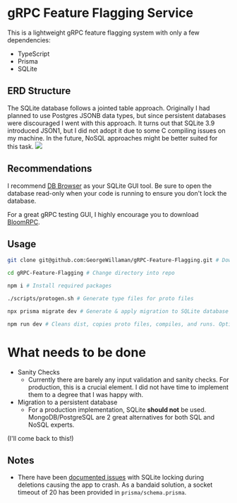 # gRPC Feature Flagging Service

This is a lightweight gRPC feature flagging system with only a few dependencies:
- TypeScript
- Prisma
- SQLite

## ERD Structure
The SQLite database follows a jointed table approach. Originally I had planned to use Postgres JSONB data types, but since persistent databases were discouraged I went with this approach. It turns out that SQLite 3.9 introduced JSON1, but I did not adopt it due to some C compiling issues on my machine. In the future, NoSQL approaches might be better suited for this task.
![](https://i.imgur.com/Gub5Vkr.png)

## Recommendations

I recommend [DB Browser](https://sqlitebrowser.org/) as your SQLite GUI tool. Be sure to open the database read-only when your code is running to ensure you don't lock the database.

For a great gRPC testing GUI, I highly encourage you to download [BloomRPC](https://github.com/uw-labs/bloomrpc).

## Usage

```bash
git clone git@github.com:GeorgeWillaman/gRPC-Feature-Flagging.git # Download repo

cd gRPC-Feature-Flagging # Change directory into repo

npm i # Install required packages

./scripts/protogen.sh # Generate type files for proto files

npx prisma migrate dev # Generate & apply migration to SQLite database

npm run dev # Cleans dist, copies proto files, compiles, and runs. Optimization work still needs to be done
```

# What needs to be done
* Sanity Checks
  * Currently there are barely any input validation and sanity checks. For production, this is a crucial element. I did not have time to implement them to a degree that I was happy with.
* Migration to a persistent database
  * For a production implementation, SQLite **should not** be used. MongoDB/PostgreSQL are 2 great alternatives for both SQL and NoSQL experts.

(I'll come back to this!)
## Notes
- There have been [documented issues](https://github.com/prisma/prisma/issues/2955) with SQLite locking during deletions causing the app to crash. As a bandaid solution, a socket timeout of 20 has been provided in `prisma/schema.prisma`.